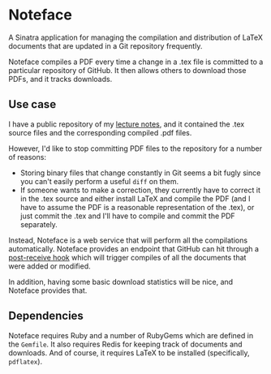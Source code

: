 # Noteface
A Sinatra application for managing the compilation and distribution of LaTeX documents that are updated in a Git repository frequently.

Noteface compiles a PDF every time a change in a .tex file is committed to a particular repository of GitHub. It then allows others to download those PDFs, and it tracks downloads.

## Use case
I have a public repository of my [lecture notes](http://github.com/christhomson/lecture-notes), and it contained the .tex source files and the corresponding compiled .pdf files. 

However, I'd like to stop committing PDF files to the repository for a number of reasons:

* Storing binary files that change constantly in Git seems a bit fugly since you can't easily perform a useful `diff` on them.
* If someone wants to make a correction, they currently have to correct it in the .tex source and either install LaTeX and compile the PDF (and I have to assume the PDF is a reasonable representation of the .tex), or just commit the .tex and I'll have to compile and commit the PDF separately.

Instead, Noteface is a web service that will perform all the compilations automatically. Noteface provides an endpoint that GitHub can hit through a [post-receive hook](https://help.github.com/articles/post-receive-hooks) which will trigger compiles of all the documents that were added or modified.

In addition, having some basic download statistics will be nice, and Noteface provides that.


## Dependencies
Noteface requires Ruby and a number of RubyGems which are defined in the `Gemfile`. It also requires Redis for keeping track of documents and downloads. And of course, it requires LaTeX to be installed (specifically, `pdflatex`).